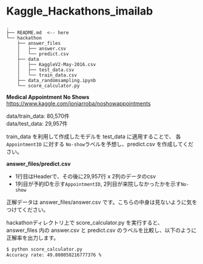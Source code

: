 # Kaggle_Hackathons_imailab
```
.
├── README.md  <-- here
└── hackathon
    ├── answer_files
    │   ├── answer.csv
    │   └── predict.csv
    ├── data
    │   ├── KaggleV2-May-2016.csv
    │   ├── test_data.csv
    │   └── train_data.csv
    ├── data_randomsampling.ipynb
    └── score_calculator.py
```

<b>Medical Appointment No Shows</b><br>
https://www.kaggle.com/joniarroba/noshowappointments

data/train_data: 80,570件<br>
data/test_data: 29,957件<br>

train_data を利用して作成したモデルを test_data に適用することで、
各`AppointmentID` に対する `No-show`ラベルを予想し、predict.csv を作成してください。

<b>answer_files/predict.csv</b>
- 1行目はHeaderで、その後に29,957行 x 2列のデータのcsv
- 1列目が予約IDを示す`AppointmentID`, 2列目が来院しなかったかを示す`No-show`

正解データは answer_files/answer.csv です。こちらの中身は見ないように気をつけてください。

hackathonディレクトリ上で score_calculator.py を実行すると、<br>
answer_files 内の answer.csv と predict.csv のラベルを比較し、以下のように正解率を出力します。

```bash
$ python score_calculator.py
Accuracy rate: 49.808058216777376 %
```
